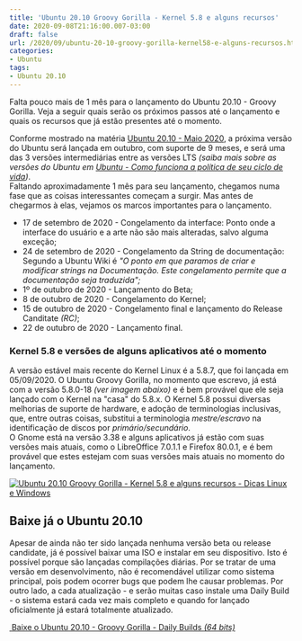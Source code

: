 ```yaml
---
title: 'Ubuntu 20.10 Groovy Gorilla - Kernel 5.8 e alguns recursos'
date: 2020-09-08T21:16:00.007-03:00
draft: false
url: /2020/09/ubuntu-20-10-groovy-gorilla-kernel58-e-alguns-recursos.html
categories:
- Ubuntu
tags: 
- Ubuntu 20.10
---
```



Falta pouco mais de 1 mês para o lançamento do Ubuntu 20.10 - Groovy Gorilla. Veja a seguir quais serão os próximos passos até o lançamento e quais os recursos que já estão presentes até o momento.  

<!--more-->

Conforme mostrado na matéria [Ubuntu 20.10 - Maio 2020](https://info.wsouza.com.br/2020/05/ubuntu-2010-maio-2020.html), a próxima versão do Ubuntu será lançada em outubro, com suporte de 9 meses, e será uma das 3 versões intermediárias entre as versões LTS _(saiba mais sobre as versões do Ubuntu em [Ubuntu - Como funciona a política de seu ciclo de vida](https://info.wsouza.com.br/2019/03/ubuntu-como-funciona-politica-de-seu-ciclo-de-vida.html))_.  
Faltando aproximadamente 1 mês para seu lançamento, chegamos numa fase que as coisas interessantes começam a surgir. Mas antes de chegarmos à elas, vejamos os marcos importantes para o lançamento.  

*   17 de setembro de 2020 - Congelamento da interface: Ponto onde a interface do usuário e a arte não são mais alteradas, salvo alguma exceção;
*   24 de setembro de 2020 - Congelamento da String de documentação: Segundo a Ubuntu Wiki é _"O ponto em que paramos de criar e modificar strings na Documentação. Este congelamento permite que a documentação seja traduzida";_
*   1º de outubro de 2020 - Lançamento do Beta;
*   8 de outubro de 2020 - Congelamento do Kernel;
*   15 de outubro de 2020 - Congelamento final e lançamento do Release Canditate _(RC)_;
*   22 de outubro de 2020 - Lançamento final.

  

### Kernel 5.8 e versões de alguns aplicativos até o momento

  
A versão estável mais recente do Kernel Linux é a 5.8.7, que foi lançada em 05/09/2020. O Ubuntu Groovy Gorilla, no momento que escrevo, já está com a versão 5.8.0-18 _(ver imagem abaixo)_ e é bem provável que ele seja lançado com o Kernel na "casa" do 5.8.x. O Kernel 5.8 possui diversas melhorias de suporte de hardware, e adoção de terminologias inclusivas, que, entre outras coisas, substitui a terminologia _mestre/escravo_ na identificação de discos por _primário/secundário_.  
O Gnome está na versão 3.38 e alguns aplicativos já estão com suas versões mais atuais, como o LibreOffice 7.0.1.1 e Firefox 80.0.1, e é bem provável que estes estejam com suas versões mais atuais no momento do lançamento.  
  

[![Ubuntu 20.10 Groovy Gorilla - Kernel 5.8 e alguns recursos - Dicas Linux e Windows](https://1.bp.blogspot.com/-J_tRUE-gIs8/X1gUqCHawVI/AAAAAAAAQBs/fKYJ43iG_MsFwOYYSO6B8rnGQA1obxnGgCNcBGAsYHQ/w640-h387/Neofetch.png "Ubuntu 20.10 Groovy Gorilla - Kernel 5.8 e alguns recursos - Dicas Linux e Windows")](https://1.bp.blogspot.com/-J_tRUE-gIs8/X1gUqCHawVI/AAAAAAAAQBs/fKYJ43iG_MsFwOYYSO6B8rnGQA1obxnGgCNcBGAsYHQ/s790/Neofetch.png)

  

## Baixe já o Ubuntu 20.10

  
Apesar de ainda não ter sido lançada nenhuma versão beta ou release candidate, já é possível baixar uma ISO e instalar em seu dispositivo. Isto é possível porque são lançadas compilações diárias. Por se tratar de uma versão em desenvolvimento, não é recomendável utilizar como sistema principal, pois podem ocorrer bugs que podem lhe causar problemas. Por outro lado, a cada atualização - e serão muitas caso instale uma Daily Build - o sistema estará cada vez mais completo e quando for lançado oficialmente já estará totalmente atualizado.  
  

[ Baixe o Ubuntu 20.10 - Groovy Gorilla - Daily Builds _(64 bits)_](http://cdimage.ubuntu.com/daily-live/current/groovy-desktop-amd64.iso)
